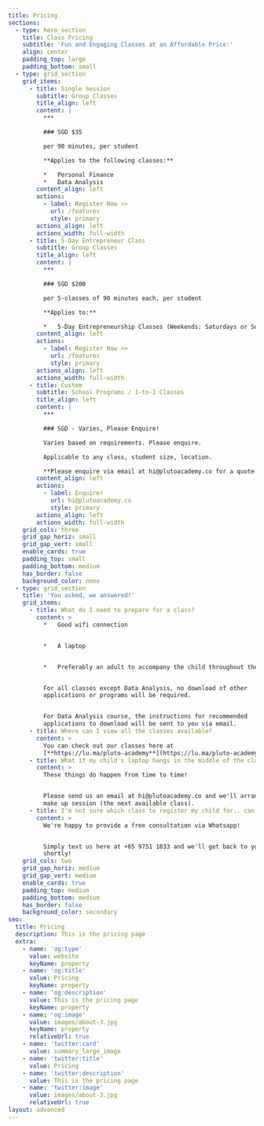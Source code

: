 ```yaml
---
title: Pricing
sections:
  - type: hero_section
    title: Class Pricing
    subtitle: 'Fun and Engaging Classes at an Affordable Price:'
    align: center
    padding_top: large
    padding_bottom: small
  - type: grid_section
    grid_items:
      - title: Single Session
        subtitle: Group Classes
        title_align: left
        content: |
          ***

          ### SGD $35

          per 90 minutes, per student

          **Applies to the following classes:**

          *   Personal Finance
          *   Data Analysis
        content_align: left
        actions:
          - label: Register Now >>
            url: /features
            style: primary
        actions_align: left
        actions_width: full-width
      - title: 5-Day Entrepreneur Class
        subtitle: Group Classes
        title_align: left
        content: |
          ***

          ### SGD $200

          per 5-classes of 90 minutes each, per student

          **Applies to:**

          *   5-Day Entrepreneurship Classes (Weekends: Saturdays or Sundays)
        content_align: left
        actions:
          - label: Register Now >>
            url: /features
            style: primary
        actions_align: left
        actions_width: full-width
      - title: Custom
        subtitle: School Programs / 1-to-1 Classes
        title_align: left
        content: |
          ***

          ### SGD - Varies, Please Enquire!

          Varies based on requirements. Please enquire.

          Applicable to any class, student size, location.

          **Please enquire via email at hi@plutoacademy.co for a quote.**
        content_align: left
        actions:
          - label: Enquire!
            url: hi@plutoacademy.co
            style: primary
        actions_align: left
        actions_width: full-width
    grid_cols: three
    grid_gap_horiz: small
    grid_gap_vert: small
    enable_cards: true
    padding_top: small
    padding_bottom: medium
    has_border: false
    background_color: none
  - type: grid_section
    title: 'You asked, we answered!'
    grid_items:
      - title: What do I need to prepare for a class?
        content: >
          *   Good wifi connection


          *   A laptop


          *   Preferably an adult to accompany the child throughout the session


          For all classes except Data Analysis, no download of other
          applications or programs will be required.


          For Data Analysis course, the instructions for recommended
          applications to download will be sent to you via email.
      - title: Where can I view all the classes available?
        content: >
          You can check out our classes here at
          [**https://lu.ma/pluto-academy**](https://lu.ma/pluto-academy)
      - title: What if my child's laptop hangs in the middle of the class?
        content: >
          These things do happen from time to time! 


          Please send us an email at hi@plutoacademy.co and we'll arrange for a
          make up session (the next available class).
      - title: I'm not sure which class to register my child for.. can you help?
        content: >
          We're happy to provide a free consultation via Whatsapp!


          Simply text us here at +65 9751 1033 and we'll get back to you
          shortly!
    grid_cols: two
    grid_gap_horiz: medium
    grid_gap_vert: medium
    enable_cards: true
    padding_top: medium
    padding_bottom: medium
    has_border: false
    background_color: secondary
seo:
  title: Pricing
  description: This is the pricing page
  extra:
    - name: 'og:type'
      value: website
      keyName: property
    - name: 'og:title'
      value: Pricing
      keyName: property
    - name: 'og:description'
      value: This is the pricing page
      keyName: property
    - name: 'og:image'
      value: images/about-3.jpg
      keyName: property
      relativeUrl: true
    - name: 'twitter:card'
      value: summary_large_image
    - name: 'twitter:title'
      value: Pricing
    - name: 'twitter:description'
      value: This is the pricing page
    - name: 'twitter:image'
      value: images/about-3.jpg
      relativeUrl: true
layout: advanced
---
```

